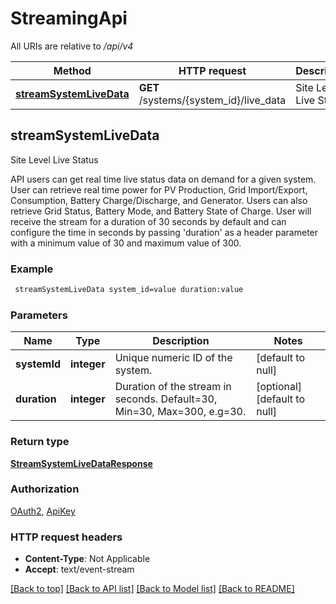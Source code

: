 # StreamingApi

All URIs are relative to */api/v4*

Method | HTTP request | Description
------------- | ------------- | -------------
[**streamSystemLiveData**](StreamingApi.md#streamSystemLiveData) | **GET** /systems/{system_id}/live_data | Site Level Live Status



## streamSystemLiveData

Site Level Live Status

API users can get real time live status data on demand for a given system.
User can retrieve real time power for PV Production, Grid Import/Export, Consumption, Battery Charge/Discharge, and Generator.
Users can also retrieve Grid Status, Battery Mode, and Battery State of Charge.
User will receive the stream for a duration of 30 seconds by default and can configure the time in seconds by passing 'duration' as a header parameter with a minimum value of 30 and maximum value of 300.

### Example

```bash
 streamSystemLiveData system_id=value duration:value
```

### Parameters


Name | Type | Description  | Notes
------------- | ------------- | ------------- | -------------
 **systemId** | **integer** | Unique numeric ID of the system. | [default to null]
 **duration** | **integer** | Duration of the stream in seconds. Default=30, Min=30, Max=300, e.g=30. | [optional] [default to null]

### Return type

[**StreamSystemLiveDataResponse**](StreamSystemLiveDataResponse.md)

### Authorization

[OAuth2](../README.md#OAuth2), [ApiKey](../README.md#ApiKey)

### HTTP request headers

- **Content-Type**: Not Applicable
- **Accept**: text/event-stream

[[Back to top]](#) [[Back to API list]](../README.md#documentation-for-api-endpoints) [[Back to Model list]](../README.md#documentation-for-models) [[Back to README]](../README.md)

